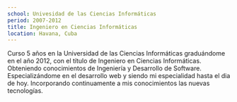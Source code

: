```yaml
---
school: Univesidad de las Ciencias Informáticas
period: 2007-2012
title: Ingeniero en Ciencias Informáticas
location: Havana, Cuba
---
```

Curso 5 años en la Universidad de las Ciencias Informáticas graduándome en el año 2012, con el título de Ingeniero en Ciencias Informáticas. Obteniendo conocimientos de Ingeniería y Desarrollo de Software. Especializándome en el desarrollo web  y siendo mi especialidad hasta el dia de hoy. Incorporando continuamente a mis conocimientos las nuevas tecnologías.